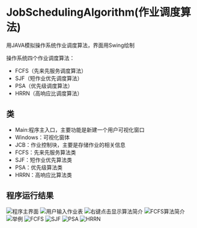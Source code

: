 # JobSchedulingAlgorithm(作业调度算法)

用JAVA模拟操作系统作业调度算法，界面用Swing绘制 
  
操作系统四个作业调度算法：
* FCFS（先来先服务调度算法）  
* SJF（短作业优先调度算法）  
* PSA（优先级调度算法）  
* HRRN（高响应比调度算法）  

## 类

* Main:程序主入口，主要功能是新建一个用户可视化窗口
* Windows：可视化窗体
* JCB：作业控制块，主要是存储作业的相关信息
* FCFS：先来先服务算法类
* SJF：短作业优先算法类 
* PSA：优先级算法类
* HRRN：高响应比算法类

## 程序运行结果

![程序主界面](https://github.com/Garletta/JobSchedulingAlgorithm/raw/master/Images/A.png)
![用户输入作业表](https://github.com/Garletta/JobSchedulingAlgorithm/raw/master/Images/B.png)
![右键点击显示算法简介](https://github.com/Garletta/JobSchedulingAlgorithm/raw/master/Images/H.png)
![FCFS算法简介](ttps://github.com/Garletta/JobSchedulingAlgorithm/raw/master/Images/I.png)
![举例](https://github.com/Garletta/JobSchedulingAlgorithm/raw/master/Images/C.png)
![FCFS](https://github.com/Garletta/JobSchedulingAlgorithm/raw/master/Images/D.png)
![SJF](https://github.com/Garletta/JobSchedulingAlgorithm/raw/master/Images/E.png)
![PSA](https://github.com/Garletta/JobSchedulingAlgorithm/raw/master/Images/F.png)
![HRRN](https://github.com/Garletta/JobSchedulingAlgorithm/raw/master/Images/G.png)
